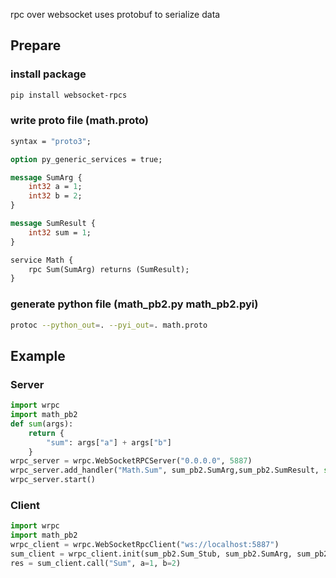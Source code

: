 rpc over websocket uses protobuf to serialize data

## Prepare

### install package
```bash
pip install websocket-rpcs
```

### write proto file (math.proto)
```proto
syntax = "proto3";

option py_generic_services = true;

message SumArg {
    int32 a = 1;
    int32 b = 2;
}

message SumResult {
    int32 sum = 1;
}

service Math {
    rpc Sum(SumArg) returns (SumResult);
}
```

### generate python file (math_pb2.py math_pb2.pyi)
```bash
protoc --python_out=. --pyi_out=. math.proto
```

## Example

### Server

```python
import wrpc
import math_pb2
def sum(args):
    return {
        "sum": args["a"] + args["b"]
    }
wrpc_server = wrpc.WebSocketRPCServer("0.0.0.0", 5887)
wrpc_server.add_handler("Math.Sum", sum_pb2.SumArg,sum_pb2.SumResult, sum)
wrpc_server.start()
```

### Client

```python
import wrpc
import math_pb2
wrpc_client = wrpc.WebSocketRpcClient("ws://localhost:5887")
sum_client = wrpc_client.init(sum_pb2.Sum_Stub, sum_pb2.SumArg, sum_pb2.SumResult)
res = sum_client.call("Sum", a=1, b=2)
```